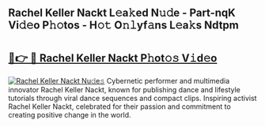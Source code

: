 ## Rachel Keller Nackt L𝚎a𝚔ed N𝚞𝚍e - Part-nqK Vi𝚍𝚎o P𝚑𝚘tos - H𝚘𝚝 O𝚗𝚕yf𝚊ns L𝚎a𝚔s Ndtpm

# <h2><a href="http://kf3125.oniu.top/?m=Rachel+Keller+Nackt">🔗👉 🔴 Rachel Keller Nackt P𝚑ot𝚘𝚜 V𝚒d𝚎o</a></h2>

[![Rachel Keller Nackt Nu𝚍e𝚜](https://i.imgur.com/0qMVB7G.gif)](http://kf3125.oniu.top/?m=Rachel+Keller+Nackt)
Cybernetic performer and multimedia innovator Rachel Keller Nackt, known for publishing dance and lifestyle tutorials through viral dance sequences and compact clips. Inspiring activist Rachel Keller Nackt, celebrated for their passion and commitment to creating positive change in the world.  

